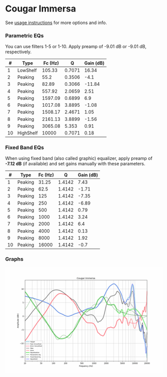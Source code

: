# Cougar Immersa
See [usage instructions](https://github.com/jaakkopasanen/AutoEq#usage) for more options and info.

### Parametric EQs
You can use filters 1-5 or 1-10. Apply preamp of -9.01 dB or -9.01 dB, respectively.

|   # | Type      |   Fc (Hz) |      Q |   Gain (dB) |
|-----|-----------|-----------|--------|-------------|
|   1 | LowShelf  |    105.33 | 0.7071 |       16.34 |
|   2 | Peaking   |     55.2  | 0.3506 |       -4.1  |
|   3 | Peaking   |     82.89 | 0.3066 |      -11.84 |
|   4 | Peaking   |    557.92 | 2.0659 |        2.51 |
|   5 | Peaking   |   1597.09 | 0.6899 |        6.9  |
|   6 | Peaking   |   1017.08 | 3.8895 |       -1.08 |
|   7 | Peaking   |   1508.17 | 2.4671 |        1.05 |
|   8 | Peaking   |   2161.13 | 3.8899 |       -1.56 |
|   9 | Peaking   |   3065.08 | 5.353  |        0.91 |
|  10 | HighShelf |  10000    | 0.7071 |        0.18 |

### Fixed Band EQs
When using fixed band (also called graphic) equalizer, apply preamp of **-7.12 dB** (if available) and set gains manually with these parameters.

|   # | Type    |   Fc (Hz) |      Q |   Gain (dB) |
|-----|---------|-----------|--------|-------------|
|   1 | Peaking |     31.25 | 1.4142 |        7.43 |
|   2 | Peaking |     62.5  | 1.4142 |       -1.71 |
|   3 | Peaking |    125    | 1.4142 |       -7.35 |
|   4 | Peaking |    250    | 1.4142 |       -6.89 |
|   5 | Peaking |    500    | 1.4142 |        0.79 |
|   6 | Peaking |   1000    | 1.4142 |        3.24 |
|   7 | Peaking |   2000    | 1.4142 |        6.4  |
|   8 | Peaking |   4000    | 1.4142 |        0.13 |
|   9 | Peaking |   8000    | 1.4142 |        1.92 |
|  10 | Peaking |  16000    | 1.4142 |       -0.7  |

### Graphs
![](./Cougar%20Immersa.png)
